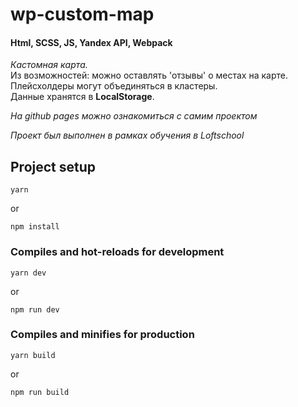 # wp-custom-map

#### Html, SCSS, JS, Yandex API, Webpack



<em>Кастомная карта.</em>\
 Из возможностей: можно оставлять 'отзывы' о местах на карте.\
 Плейсхолдеры могут объединяться в кластеры.\
 Данные хранятся в <b>LocalStorage</b>.


<em>На github pages можно ознакомиться с самим проектом</em>


<em>Проект был выполнен в рамках обучения в Loftschool</em>




## Project setup
```
yarn
```
or
```
npm install
```


### Compiles and hot-reloads for development
```
yarn dev
```
or
```
npm run dev
```

### Compiles and minifies for production
```
yarn build
```
or
```
npm run build
```

